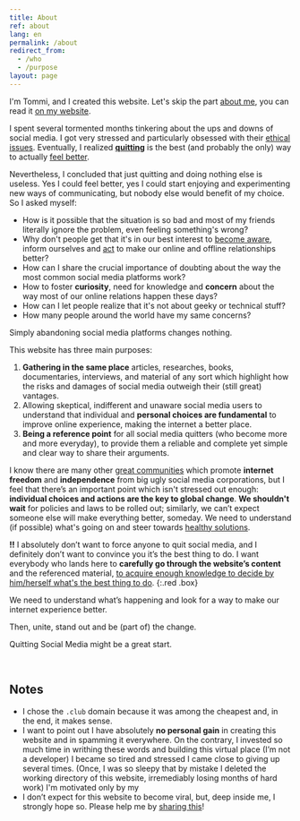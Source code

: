 ```yaml
---
title: About
ref: about
lang: en
permalink: /about
redirect_from:
  - /who
  - /purpose
layout: page
---
```

I'm Tommi, and I created this website. Let's skip the part [about me](https://tommi.space/about "About Tommi"), you can read it [on my website](https://tommi.space/ "Tommi Space").

I spent several tormented months tinkering about the ups and downs of social media. I got very stressed and particularly obsessed with their [ethical issues](/why). Eventually, I realized [**quitting**](/quit "Quit") is the best (and probably the only) way to actually [feel better](/solutions).

Nevertheless, I concluded that just quitting and doing nothing else is useless. Yes I could feel better, yes I could start enjoying and experimenting new ways of communicating, but nobody else would benefit of my choice. So I asked myself:

- How is it possible that the situation is so bad and most of my friends literally ignore the problem, even feeling something's wrong?
- Why don't people get that it's in our best interest to [become aware](/why), inform ourselves and [act](/path) to make our online and offline relationships better?
- How can I share the crucial importance of doubting about the way the most common social media platforms work?
- How to foster **curiosity**, need for knowledge and **concern** about the way most of our online relations happen these days?
- How can I let people realize that it's not about geeky or technical stuff?
- How many people around the world have my same concerns?

Simply abandoning social media platforms changes nothing.

This website has three main purposes:

1. **Gathering in the same place** articles, researches, books, documentaries, interviews, and material of any sort which highlight how the risks and damages of social media outweigh their (still great) vantages.
1. Allowing skeptical, indifferent and unaware social media users to understand that individual and **personal choices are fundamental** to improve online experience, making the internet a better place.
1. **Being a reference point** for all social media quitters (who become more and more everyday), to provide them a reliable and complete yet simple and clear way to share their arguments.

I know there are many other [great communities](/communities) which promote **internet freedom** and **independence** from big ugly social media corporations, but I feel that there’s an important point which isn't stressed out enough: **individual choices and actions are the key to global change**. **We shouldn't wait** for policies and laws to be rolled out; similarly, we can’t expect someone else will make everything better, someday. We need to understand (if possible) what's going on and steer towards [healthy solutions](/solutions).

<b>!!</b> I absolutely don’t want to force anyone to quit social media, and I definitely don’t want to convince you it’s the best thing to do. I want everybody who lands here to **carefully go through the website’s content** and the referenced material, <u>to acquire enough knowledge to decide by him/herself what's the best thing to do</u>.
{:.red .box}

We need to understand what’s happening and look for a way to make our internet experience better.

Then, unite, stand out and be (part of) the change.

Quitting Social Media might be a great start.

<br />

## Notes

- I chose the `.club` domain because it was among the cheapest and, in the end, it makes sense.
- I want to point out I have absolutely **no personal gain** in creating this website and in spamming it everywhere. On the contrary, I invested so much time in writhing these words and building this virtual place (I’m not a developer) I became so tired and stressed I came close to giving up several times. (Once, I was so sleepy that by mistake I deleted the working directory of this website, irremediably losing months of hard work) I'm motivated only by my 
- I don’t expect for this website to become viral, but, deep inside me, I strongly hope so. Please help me by [sharing this](/share)!
